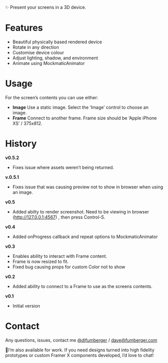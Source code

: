 ✨ Present your screens in a 3D device. 

# Features
* Beautiful physically based rendered device
* Rotate in any direction
* Customise device colour
* Adjust lighting, shadow, and environment
* Animate using MockmaticAnimator

# Usage
For the screen’s contents you can use either:
* **Image** Use a static image. Select the ‘Image’ control to choose an image.
* **Frame** Connect to another frame. Frame size should be ‘Apple iPhone XS’ / 375x812.

# History
**v0.5.2**
* Fixes issue where assets weren’t being returned.

**v.0.5.1**
* Fixes issue that was causing preview not to show in browser when using an image.

**v0.5**
* Added abilty to render screenshot. Need to be viewing in browser (http://127.0.0.1:4567) , then press Control-S.
 
**v0.4**
* Added onProgress callback and repeat options to MockmaticAnimator

**v0.3**
* Enables ability to interact with Frame content.
* Frame is now resized to fit.
* Fixed bug causing props for custom Color not to show

**v0.2**
* Added ability to connect to a Frame to use as the screens contents.

**v0.1**
* Initial version

# Contact

Any questions, issues, contact me [@djfumberger](http://twitter.com/djfumberger) / <dave@fumberger.com>

📣I’m also available for work. If you need designs turned into high fidelity prototypes or custom Framer X components developed, I’d love to chat!